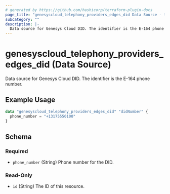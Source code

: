 ```yaml
---
# generated by https://github.com/hashicorp/terraform-plugin-docs
page_title: "genesyscloud_telephony_providers_edges_did Data Source - terraform-provider-genesyscloud-jonesb"
subcategory: ""
description: |-
  Data source for Genesys Cloud DID. The identifier is the E-164 phone number.
---
```


# genesyscloud_telephony_providers_edges_did (Data Source)

Data source for Genesys Cloud DID. The identifier is the E-164 phone number.

## Example Usage

```terraform
data "genesyscloud_telephony_providers_edges_did" "didNumber" {
  phone_number = "+13175550100"
}
```

<!-- schema generated by tfplugindocs -->
## Schema

### Required

- `phone_number` (String) Phone number for the DID.

### Read-Only

- `id` (String) The ID of this resource.


